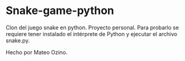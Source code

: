 # Snake-game-python
Clon del juego snake en python. Proyecto personal.
Para probarlo se requiere tener instalado el intérprete de Python y ejecutar el archivo snake.py.

Hecho por Mateo Ozino.
